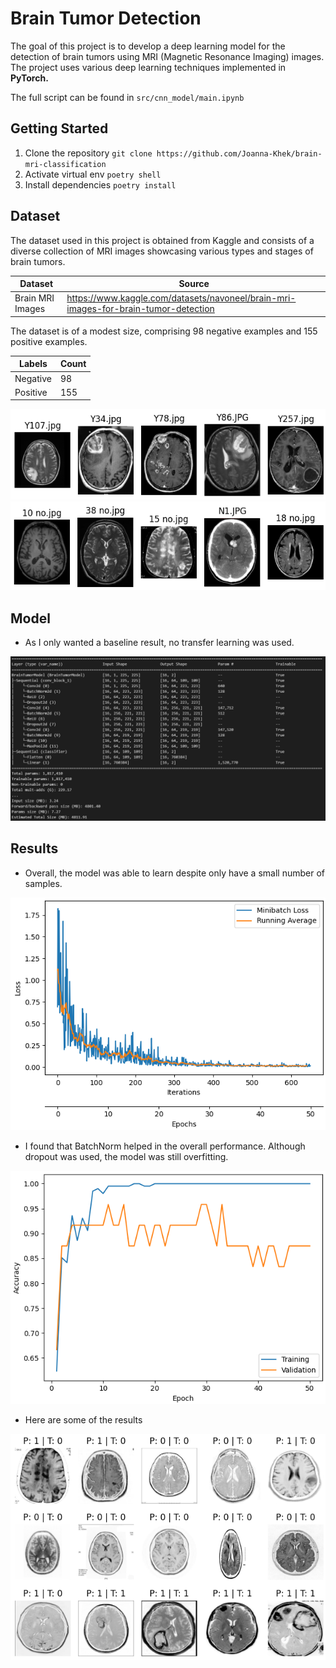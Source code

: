 # Brain Tumor Detection
The goal of this project is to develop a deep learning model for the detection of brain tumors using MRI (Magnetic Resonance Imaging) images. 
The project uses various deep learning techniques implemented in **PyTorch.**

The full script can be found in ``src/cnn_model/main.ipynb``

## Getting Started
1. Clone the repository `git clone https://github.com/Joanna-Khek/brain-mri-classification`
2. Activate virtual env `poetry shell`
3. Install dependencies `poetry install`
   
## Dataset
The dataset used in this project is obtained from Kaggle and consists of a diverse collection of MRI images showcasing various types and stages of brain tumors.

Dataset | Source 
--- | --- 
Brain MRI Images |  https://www.kaggle.com/datasets/navoneel/brain-mri-images-for-brain-tumor-detection

The dataset is of a modest size, comprising 98 negative examples and 155 positive examples.

Labels | Count
--- | ---
Negative | 98
Positive | 155

![images](https://github.com/Joanna-Khek/brain-mri-classification/blob/main/images/sample_yes_pics.png)
![images](https://github.com/Joanna-Khek/brain-mri-classification/blob/main/images/sample_no_pics.png)

## Model
- As I only wanted a baseline result, no transfer learning was used. 

![images](https://github.com/Joanna-Khek/brain-mri-classification/blob/main/images/architecture.png)

## Results
- Overall, the model was able to learn despite only have a small number of samples.

![images](https://github.com/Joanna-Khek/brain-mri-classification/blob/main/images/training_loss.png)        

- I found that BatchNorm helped in the overall performance. Although dropout was used, the model was still overfitting.
  
![images](https://github.com/Joanna-Khek/brain-mri-classification/blob/main/images/accuracy.png)     

- Here are some of the results

![images](https://github.com/Joanna-Khek/brain-mri-classification/blob/main/images/sample_results.png)
